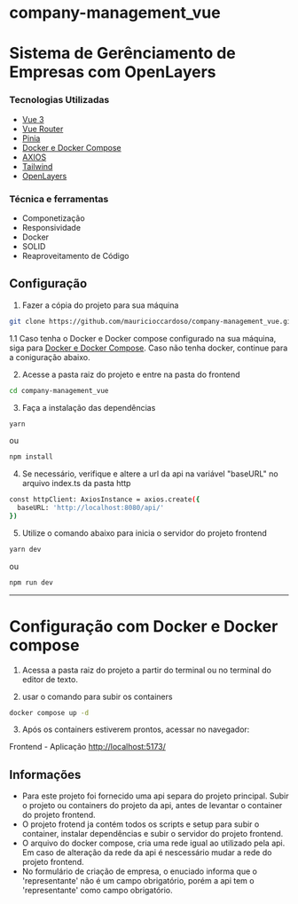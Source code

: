 # company-management_vue

# Sistema de Gerênciamento de Empresas com OpenLayers

### Tecnologias Utilizadas

- [Vue 3](https://vuejs.org/)
- [Vue Router](https://router.vuejs.org/)
- [Pinia](https://pinia.vuejs.org/)
- [Docker e Docker Compose](https://www.docker.com/)
- [AXIOS](https://axios-http.com/)
- [Tailwind](https://tailwindcss.com/)
- [OpenLayers](https://openlayers.org/)

### Técnica e ferramentas

- Componetização
- Responsividade
- Docker
- SOLID
- Reaproveitamento de Código

## Configuração

1. Fazer a cópia do projeto para sua máquina

```bash
git clone https://github.com/mauricioccardoso/company-management_vue.git
```

1.1 Caso tenha o Docker e Docker compose configurado na sua máquina, siga para [Docker e Docker Compose](#configuração-com-docker-e-docker-compose).
Caso não tenha docker, continue para a coniguração abaixo.

2. Acesse a pasta raiz do projeto e entre na pasta do frontend

```bash
cd company-management_vue
```

3. Faça a instalação das dependências

```bash
yarn
```

ou

```bash
npm install
```
4. Se necessário, verifique e altere a url da api na variável "baseURL" no arquivo index.ts da pasta http

```bash
const httpClient: AxiosInstance = axios.create({
  baseURL: 'http://localhost:8080/api/'
})
```

5. Utilize o comando abaixo para inicia o servidor do projeto frontend

```bash
yarn dev
```

ou

```bash
npm run dev
```

---

# Configuração com Docker e Docker compose

1. Acessa a pasta raiz do projeto a partir do terminal ou no terminal do editor de texto.

2. usar o comando para subir os containers

```bash
docker compose up -d
```

3. Após os containers estiverem prontos, acessar no navegador:

Frontend - Aplicação
[http://localhost:5173/](http://localhost:5173/)

## Informações

- Para este projeto foi fornecido uma api separa do projeto principal. Subir o projeto ou containers do projeto da api, antes de levantar o container do projeto frontend.
- O projeto frotend ja contém todos os scripts e setup para subir o container, instalar dependências e subir o servidor do projeto frontend.
- O arquivo do docker compose, cria uma rede igual ao utilizado pela api. Em caso de alteração da rede da api é nescessário mudar a rede do projeto frontend.
- No formulário de criação de empresa, o enuciado informa que o 'representante' não é um campo obrigatório, porém a api tem o 'representante' como campo obrigatório. 